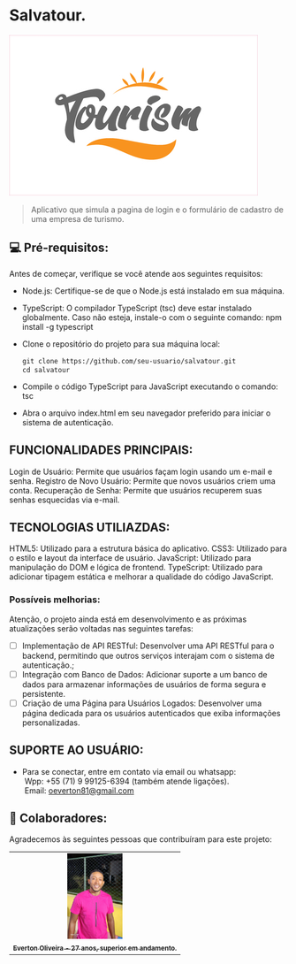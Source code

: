 # Salvatour.

<img src="img/turismo.jpg" alt="imagem do Elevador lacerda">

> Aplicativo que simula a pagina de login e o formulário de cadastro de uma empresa de turismo.

## 💻 Pré-requisitos:

Antes de começar, verifique se você atende aos seguintes requisitos:
* Node.js: Certifique-se de que o Node.js está instalado em sua máquina.

* TypeScript: O compilador TypeScript (tsc) deve estar instalado globalmente. Caso não esteja, instale-o com o seguinte comando:
     npm install -g typescript

* Clone o repositório do projeto para sua máquina local:
    ```
    git clone https://github.com/seu-usuario/salvatour.git
    cd salvatour
    ```
* Compile o código TypeScript para JavaScript executando o comando:
    tsc

* Abra o arquivo index.html em seu navegador preferido para iniciar o sistema de autenticação.

## FUNCIONALIDADES PRINCIPAIS:

Login de Usuário: Permite que usuários façam login usando um e-mail e senha.
Registro de Novo Usuário: Permite que novos usuários criem uma conta.
Recuperação de Senha: Permite que usuários recuperem suas senhas esquecidas via e-mail.

## TECNOLOGIAS UTILIAZDAS:

HTML5: Utilizado para a estrutura básica do aplicativo.
CSS3: Utilizado para o estilo e layout da interface de usuário.
JavaScript: Utilizado para manipulação do DOM e lógica de frontend.
TypeScript: Utilizado para adicionar tipagem estática e melhorar a qualidade do código JavaScript.

### Possíveis melhorias:

Atenção, o projeto ainda está em desenvolvimento e as próximas atualizações serão voltadas nas seguintes tarefas:

- [ ] Implementação de API RESTful: Desenvolver uma API RESTful para o backend, permitindo que outros serviços interajam com o sistema de autenticação.;
- [ ] Integração com Banco de Dados: Adicionar suporte a um banco de dados para armazenar informações de usuários de forma segura e persistente.
- [ ] Criação de uma Página para Usuários Logados: Desenvolver uma página dedicada para os usuários autenticados que exiba informações personalizadas.

## SUPORTE AO USUÁRIO:
- Para se conectar, entre em contato via email ou whatsapp:<br>
   &nbsp;Wpp: +55 (71) 9 99125-6394 (também atende ligações).<br>
    &nbsp;Email: oeverton81@gmail.com

## 🤝 Colaboradores:

Agradecemos às seguintes pessoas que contribuíram para este projeto:

<table>
  <tr>
    <td align="center">
      <a href="https://www.linkedin.com/in/everton-oliveira-b02a85150/">
        <img src="img/everton.jpeg" width="100px;" alt="Foto de Everton Oliveira"/><br>
        <sub>
          <b>Everton Oliveira - 27 anos, superior em andamento.</b>
        </sub>
      </a>
    </td>
  </tr>
</table>